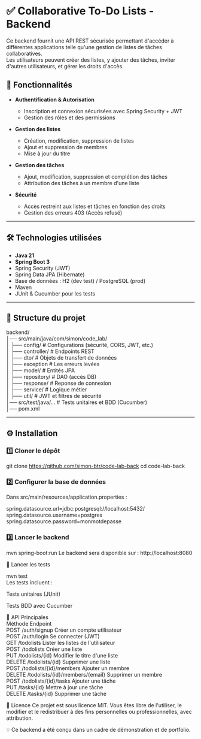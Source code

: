 # ✅ Collaborative To-Do Lists - Backend

Ce backend fournit une API REST sécurisée permettant d'accéder à différentes applications telle qu'une gestion de listes de tâches collaboratives.  
Les utilisateurs peuvent créer des listes, y ajouter des tâches, inviter d'autres utilisateurs, et gérer les droits d'accès.

## 🚀 Fonctionnalités

- **Authentification & Autorisation**
  - Inscription et connexion sécurisées avec Spring Security + JWT
  - Gestion des rôles et des permissions

- **Gestion des listes**
  - Création, modification, suppression de listes
  - Ajout et suppression de membres
  - Mise à jour du titre

- **Gestion des tâches**
  - Ajout, modification, suppression et complétion des tâches
  - Attribution des tâches à un membre d'une liste

- **Sécurité**
  - Accès restreint aux listes et tâches en fonction des droits
  - Gestion des erreurs 403 (Accès refusé)

---

## 🛠️ Technologies utilisées

- **Java 21**
- **Spring Boot 3**
- Spring Security (JWT)
- Spring Data JPA (Hibernate)
- Base de données : H2 (dev test) / PostgreSQL (prod)
- Maven
- JUnit & Cucumber pour les tests

---

## 📂 Structure du projet

backend/  
│── src/main/java/com/simon/code_lab/  
│ ├── config/ # Configurations (sécurité, CORS, JWT, etc.)  
│ ├── controller/ # Endpoints REST  
│ ├── dto/ # Objets de transfert de données  
│ ├── exception # Les erreurs levées  
│ ├── model/ # Entités JPA  
│ ├── repository/ # DAO (accès DB)  
│ ├── response/ # Reponse de connexion  
│ ├── service/ # Logique métier  
│ ├── util/ # JWT et filtres de sécurité  
│── src/test/java/... # Tests unitaires et BDD (Cucumber)  
│── pom.xml  

---

## ⚙️ Installation

### 1️⃣ Cloner le dépôt
git clone https://github.com/simon-btr/code-lab-back
cd code-lab-back

### 2️⃣ Configurer la base de données
Dans src/main/resources/application.properties :

spring.datasource.url=jdbc:postgresql://localhost:5432/
spring.datasource.username=postgres
spring.datasource.password=monmotdepasse

### 3️⃣ Lancer le backend
mvn spring-boot:run
Le backend sera disponible sur :
http://localhost:8080

🧪 Lancer les tests

mvn test  
Les tests incluent :

Tests unitaires (JUnit)

Tests BDD avec Cucumber

📡 API Principales  
Méthode	Endpoint  
POST	/auth/signup	                Créer un compte utilisateur  
POST	/auth/login	                    Se connecter (JWT)  
GET	/todolists	                        Lister les listes de l'utilisateur  
POST	/todolists	                    Créer une liste  
PUT	/todolists/{id}	                    Modifier le titre d'une liste  
DELETE	/todolists/{id}	                Supprimer une liste  
POST	/todolists/{id}/members	        Ajouter un membre  
DELETE	/todolists/{id}/members/{email}	Supprimer un membre  
POST	/todolists/{id}/tasks	        Ajouter une tâche  
PUT	/tasks/{id}                         Mettre à jour une tâche  
DELETE	/tasks/{id}	                    Supprimer une tâche  

📄 Licence
Ce projet est sous licence MIT.
Vous êtes libre de l'utiliser, le modifier et le redistribuer à des fins personnelles ou professionnelles, avec attribution.

💡 Ce backend a été conçu dans un cadre de démonstration et de portfolio.